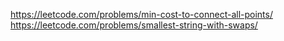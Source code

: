 https://leetcode.com/problems/min-cost-to-connect-all-points/
https://leetcode.com/problems/smallest-string-with-swaps/

